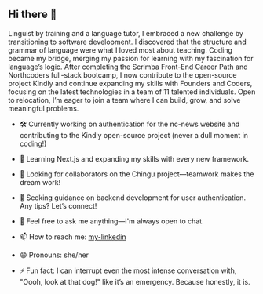 ## Hi there 👋

Linguist by training and a language tutor, I embraced a new challenge by transitioning to software development. I discovered that the structure and grammar of language were what I loved most about teaching. Coding became my bridge, merging my passion for learning with my fascination for language’s logic. After completing the Scrimba Front-End Career Path and Northcoders full-stack bootcamp, I now contribute to the open-source project Kindly and continue expanding my skills with Founders and Coders, focusing on the latest technologies in a team of 11 talented individuals. Open to relocation, I’m eager to join a team where I can build, grow, and solve meaningful problems.
 


- 🛠️ Currently working on authentication for the nc-news website and contributing to the Kindly open-source project (never a dull moment in coding!)

- 🌱 Learning Next.js and expanding my skills with every new framework.

- 🤝 Looking for collaborators on the Chingu project—teamwork makes the dream work!

- 🧩 Seeking guidance on backend development for user authentication. Any tips? Let’s connect!

- 💬 Feel free to ask me anything—I'm always open to chat.
  
- 📫 How to reach me: [my-linkedin](https://www.linkedin.com/in/anna-veselova-3640752a0/)
  
- 😄 Pronouns: she/her
  
- ⚡ Fun fact: I can interrupt even the most intense conversation with, "Oooh, look at that dog!" like it’s an emergency. Because honestly, it is.
